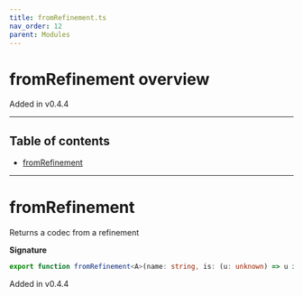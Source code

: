 ```yaml
---
title: fromRefinement.ts
nav_order: 12
parent: Modules
---
```


# fromRefinement overview

Added in v0.4.4

---

<h2 class="text-delta">Table of contents</h2>

- [fromRefinement](#fromrefinement)

---

# fromRefinement

Returns a codec from a refinement

**Signature**

```ts
export function fromRefinement<A>(name: string, is: (u: unknown) => u is A): t.Type<A, A, unknown> { ... }
```

Added in v0.4.4
